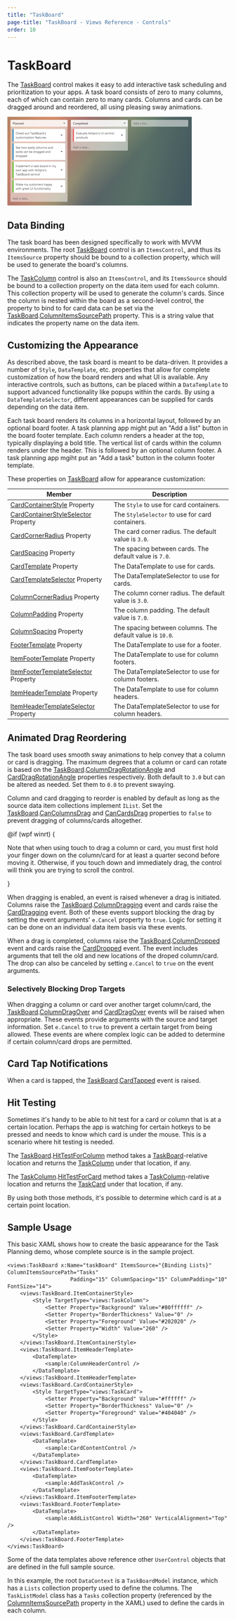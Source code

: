 ```yaml
---
title: "TaskBoard"
page-title: "TaskBoard - Views Reference - Controls"
order: 10
---
```

# TaskBoard

The [TaskBoard](xref:@ActiproUIRoot.Controls.Views.TaskBoard) control makes it easy to add interactive task scheduling and prioritization to your apps.  A task board consists of zero to many columns, each of which can contain zero to many cards.  Columns and cards can be dragged around and reordered, all using pleasing sway animations.

![Screenshot](../images/taskboard-task-planning.png)

## Data Binding

The task board has been designed specifically to work with MVVM environments.  The root [TaskBoard](xref:@ActiproUIRoot.Controls.Views.TaskBoard) control is an `ItemsControl`, and thus its `ItemsSource` property should be bound to a collection property, which will be used to generate the board's columns.

The [TaskColumn](xref:@ActiproUIRoot.Controls.Views.TaskColumn) control is also an `ItemsControl`, and its `ItemsSource` should be bound to a collection property on the data item used for each column.  This collection property will be used to generate the column's cards.  Since the column is nested within the board as a second-level control, the property to bind to for card data can be set via the [TaskBoard](xref:@ActiproUIRoot.Controls.Views.TaskBoard).[ColumnItemsSourcePath](xref:@ActiproUIRoot.Controls.Views.TaskBoard.ColumnItemsSourcePath) property.  This is a string value that indicates the property name on the data item.

## Customizing the Appearance

As described above, the task board is meant to be data-driven.  It provides a number of `Style`, `DataTemplate`, etc. properties that allow for complete customization of how the board renders and what UI is available.  Any interactive controls, such as buttons, can be placed within a `DataTemplate` to support advanced functionality like popups within the cards.  By using a `DataTemplateSelector`, different appearances can be supplied for cards depending on the data item.

Each task board renders its columns in a horizontal layout, followed by an optional board footer.  A task planning app might put an "Add a list" button in the board footer template.  Each column renders a header at the top, typically displaying a bold title.  The vertical list of cards within the column renders under the header.  This is followed by an optional column footer.  A task planning app mgiht put an "Add a task" button in the column footer template.

These properties on [TaskBoard](xref:@ActiproUIRoot.Controls.Views.TaskBoard) allow for appearance customization:

| Member | Description |
|-----|-----|
| [CardContainerStyle](xref:@ActiproUIRoot.Controls.Views.TaskBoard.CardContainerStyle) Property | The `Style` to use for card containers. |
| [CardContainerStyleSelector](xref:@ActiproUIRoot.Controls.Views.TaskBoard.CardContainerStyleSelector) Property | The `StyleSelector` to use for card containers. |
| [CardCornerRadius](xref:@ActiproUIRoot.Controls.Views.TaskBoard.CardCornerRadius) Property | The card corner radius.  The default value is `3.0`. |
| [CardSpacing](xref:@ActiproUIRoot.Controls.Views.TaskBoard.CardSpacing) Property | The spacing between cards.  The default value is `7.0`. |
| [CardTemplate](xref:@ActiproUIRoot.Controls.Views.TaskBoard.CardTemplate) Property | The DataTemplate to use for cards. |
| [CardTemplateSelector](xref:@ActiproUIRoot.Controls.Views.TaskBoard.CardTemplateSelector) Property | The DataTemplateSelector to use for cards. |
| [ColumnCornerRadius](xref:@ActiproUIRoot.Controls.Views.TaskBoard.ColumnCornerRadius) Property | The column corner radius.  The default value is `3.0`. |
| [ColumnPadding](xref:@ActiproUIRoot.Controls.Views.TaskBoard.ColumnPadding) Property | The column padding.  The default value is `7.0`. |
| [ColumnSpacing](xref:@ActiproUIRoot.Controls.Views.TaskBoard.ColumnSpacing) Property | The spacing between columns.  The default value is `10.0`. |
| [FooterTemplate](xref:@ActiproUIRoot.Controls.Views.TaskBoard.FooterTemplate) Property | The DataTemplate to use for a footer. |
| [ItemFooterTemplate](xref:@ActiproUIRoot.Controls.Views.TaskBoard.ItemFooterTemplate) Property | The DataTemplate to use for column footers. |
| [ItemFooterTemplateSelector](xref:@ActiproUIRoot.Controls.Views.TaskBoard.ItemFooterTemplateSelector) Property | The DataTemplateSelector to use for column footers. |
| [ItemHeaderTemplate](xref:@ActiproUIRoot.Controls.Views.TaskBoard.ItemHeaderTemplate) Property | The DataTemplate to use for column headers. |
| [ItemHeaderTemplateSelector](xref:@ActiproUIRoot.Controls.Views.TaskBoard.ItemHeaderTemplateSelector) Property | The DataTemplateSelector to use for column headers. |

## Animated Drag Reordering

The task board uses smooth sway animations to help convey that a column or card is dragging.  The maximum degrees that a column or card can rotate is based on the [TaskBoard](xref:@ActiproUIRoot.Controls.Views.TaskBoard).[ColumnDragRotationAngle](xref:@ActiproUIRoot.Controls.Views.TaskBoard.ColumnDragRotationAngle) and [CardDragRotationAngle](xref:@ActiproUIRoot.Controls.Views.TaskBoard.CardDragRotationAngle) properties respectively.  Both default to `3.0` but can be altered as needed.  Set them to `0.0` to prevent swaying.

Column and card dragging to reorder is enabled by default as long as the source data item collections implement `IList`.  Set the [TaskBoard](xref:@ActiproUIRoot.Controls.Views.TaskBoard).[CanColumnsDrag](xref:@ActiproUIRoot.Controls.Views.TaskBoard.CanColumnsDrag) and [CanCardsDrag](xref:@ActiproUIRoot.Controls.Views.TaskBoard.CanCardsDrag) properties to `false` to prevent dragging of columns/cards altogether.

@if (wpf winrt) {

Note that when using touch to drag a column or card, you must first hold your finger down on the column/card for at least a quarter second before moving it.  Otherwise, if you touch down and immediately drag, the control will think you are trying to scroll the control. 

}

When dragging is enabled, an event is raised whenever a drag is initiated.  Columns raise the [TaskBoard](xref:@ActiproUIRoot.Controls.Views.TaskBoard).[ColumnDragging](xref:@ActiproUIRoot.Controls.Views.TaskBoard.ColumnDragging) event and cards raise the [CardDragging](xref:@ActiproUIRoot.Controls.Views.TaskBoard.CardDragging) event.  Both of these events support blocking the drag by setting the event arguments' `e.Cancel` property to `true`.  Logic for setting it can be done on an individual data item basis via these events.

When a drag is completed, columns raise the [TaskBoard](xref:@ActiproUIRoot.Controls.Views.TaskBoard).[ColumnDropped](xref:@ActiproUIRoot.Controls.Views.TaskBoard.ColumnDropped) event and cards raise the [CardDropped](xref:@ActiproUIRoot.Controls.Views.TaskBoard.CardDropped) event.  The event includes arguments that tell the old and new locations of the droped column/card.  The drop can also be canceled by setting `e.Cancel` to `true` on the event arguments.

### Selectively Blocking Drop Targets

When dragging a column or card over another target column/card, the [TaskBoard](xref:@ActiproUIRoot.Controls.Views.TaskBoard).[ColumnDragOver](xref:@ActiproUIRoot.Controls.Views.TaskBoard.ColumnDragOver) and [CardDragOver](xref:@ActiproUIRoot.Controls.Views.TaskBoard.CardDragOver) events will be raised when appropriate.  These events provide arguments with the source and target information.  Set `e.Cancel` to `true` to prevent a certain target from being allowed.  These events are where complex logic can be added to determine if certain column/card drops are permitted.

## Card Tap Notifications

When a card is tapped, the [TaskBoard](xref:@ActiproUIRoot.Controls.Views.TaskBoard).[CardTapped](xref:@ActiproUIRoot.Controls.Views.TaskBoard.CardTapped) event is raised.

## Hit Testing

Sometimes it's handy to be able to hit test for a card or column that is at a certain location.  Perhaps the app is watching for certain hotkeys to be pressed and needs to know which card is under the mouse.  This is a scenario where hit testing is needed.

The [TaskBoard](xref:@ActiproUIRoot.Controls.Views.TaskBoard).[HitTestForColumn](xref:@ActiproUIRoot.Controls.Views.TaskBoard.HitTestForColumn*) method takes a [TaskBoard](xref:@ActiproUIRoot.Controls.Views.TaskBoard)-relative location and returns the [TaskColumn](xref:@ActiproUIRoot.Controls.Views.TaskColumn) under that location, if any.

The [TaskColumn](xref:@ActiproUIRoot.Controls.Views.TaskColumn).[HitTestForCard](xref:@ActiproUIRoot.Controls.Views.TaskColumn.HitTestForCard*) method takes a [TaskColumn](xref:@ActiproUIRoot.Controls.Views.TaskColumn)-relative location and returns the [TaskCard](xref:@ActiproUIRoot.Controls.Views.TaskCard) under that location, if any.

By using both those methods, it's possible to determine which card is at a certain point location.

## Sample Usage

This basic XAML shows how to create the basic appearance for the Task Planning demo, whose complete source is in the sample project.

```xaml
<views:TaskBoard x:Name="taskBoard" ItemsSource="{Binding Lists}" ColumnItemsSourcePath="Tasks" 
					Padding="15" ColumnSpacing="15" ColumnPadding="10" FontSize="14">
	<views:TaskBoard.ItemContainerStyle>
		<Style TargetType="views:TaskColumn">
			<Setter Property="Background" Value="#80ffffff" />
			<Setter Property="BorderThickness" Value="0" />
			<Setter Property="Foreground" Value="#202020" />
			<Setter Property="Width" Value="260" />
		</Style>
	</views:TaskBoard.ItemContainerStyle>
	<views:TaskBoard.ItemHeaderTemplate>
		<DataTemplate>
			<sample:ColumnHeaderControl />
		</DataTemplate>
	</views:TaskBoard.ItemHeaderTemplate>
	<views:TaskBoard.CardContainerStyle>
		<Style TargetType="views:TaskCard">
			<Setter Property="Background" Value="#ffffff" />
			<Setter Property="BorderThickness" Value="0" />
			<Setter Property="Foreground" Value="#404040" />
		</Style>
	</views:TaskBoard.CardContainerStyle>
	<views:TaskBoard.CardTemplate>
		<DataTemplate>
			<sample:CardContentControl />
		</DataTemplate>
	</views:TaskBoard.CardTemplate>
	<views:TaskBoard.ItemFooterTemplate>
		<DataTemplate>
			<sample:AddTaskControl />
		</DataTemplate>
	</views:TaskBoard.ItemFooterTemplate>
	<views:TaskBoard.FooterTemplate>
		<DataTemplate>
			<sample:AddListControl Width="260" VerticalAlignment="Top" />
		</DataTemplate>
	</views:TaskBoard.FooterTemplate>
</views:TaskBoard>
```

Some of the data templates above reference other `UserControl` objects that are defined in the full sample source.

In this example, the root `DataContext` is a `TaskBoardModel` instance, which has a `Lists` collection property used to define the columns.  The `TaskListModel` class has a `Tasks` collection property (referenced by the [ColumnItemsSourcePath](xref:@ActiproUIRoot.Controls.Views.TaskBoard.ColumnItemsSourcePath) property in the XAML) used to define the cards in each column.
